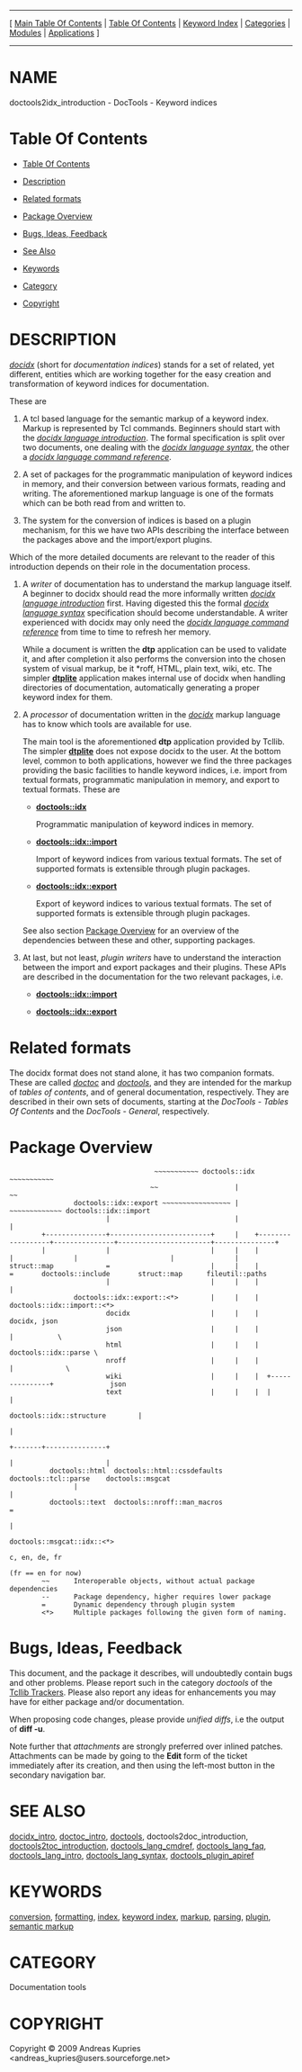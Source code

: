 
[//000000001]: # (doctools2idx\_introduction \- Documentation tools)
[//000000002]: # (Generated from file 'idx\_introduction\.man' by tcllib/doctools with format 'markdown')
[//000000003]: # (Copyright &copy; 2009 Andreas Kupries <andreas\_kupries@users\.sourceforge\.net>)
[//000000004]: # (doctools2idx\_introduction\(n\) 2\.0 tcllib "Documentation tools")

<hr> [ <a href="../../../../toc.md">Main Table Of Contents</a> &#124; <a
href="../../../toc.md">Table Of Contents</a> &#124; <a
href="../../../../index.md">Keyword Index</a> &#124; <a
href="../../../../toc0.md">Categories</a> &#124; <a
href="../../../../toc1.md">Modules</a> &#124; <a
href="../../../../toc2.md">Applications</a> ] <hr>

# NAME

doctools2idx\_introduction \- DocTools \- Keyword indices

# <a name='toc'></a>Table Of Contents

  - [Table Of Contents](#toc)

  - [Description](#section1)

  - [Related formats](#section2)

  - [Package Overview](#section3)

  - [Bugs, Ideas, Feedback](#section4)

  - [See Also](#seealso)

  - [Keywords](#keywords)

  - [Category](#category)

  - [Copyright](#copyright)

# <a name='description'></a>DESCRIPTION

*[docidx](\.\./\.\./\.\./\.\./index\.md\#docidx)* \(short for *documentation
indices*\) stands for a set of related, yet different, entities which are
working together for the easy creation and transformation of keyword indices for
documentation\.

These are

  1. A tcl based language for the semantic markup of a keyword index\. Markup is
     represented by Tcl commands\. Beginners should start with the *[docidx
     language introduction](\.\./doctools/docidx\_lang\_intro\.md)*\. The formal
     specification is split over two documents, one dealing with the *[docidx
     language syntax](\.\./doctools/docidx\_lang\_syntax\.md)*, the other a
     *[docidx language command
     reference](\.\./doctools/docidx\_lang\_cmdref\.md)*\.

  1. A set of packages for the programmatic manipulation of keyword indices in
     memory, and their conversion between various formats, reading and writing\.
     The aforementioned markup language is one of the formats which can be both
     read from and written to\.

  1. The system for the conversion of indices is based on a plugin mechanism,
     for this we have two APIs describing the interface between the packages
     above and the import/export plugins\.

Which of the more detailed documents are relevant to the reader of this
introduction depends on their role in the documentation process\.

  1. A *writer* of documentation has to understand the markup language itself\.
     A beginner to docidx should read the more informally written *[docidx
     language introduction](\.\./doctools/docidx\_lang\_intro\.md)* first\. Having
     digested this the formal *[docidx language
     syntax](\.\./doctools/docidx\_lang\_syntax\.md)* specification should become
     understandable\. A writer experienced with docidx may only need the
     *[docidx language command
     reference](\.\./doctools/docidx\_lang\_cmdref\.md)* from time to time to
     refresh her memory\.

     While a document is written the __dtp__ application can be used to
     validate it, and after completion it also performs the conversion into the
     chosen system of visual markup, be it \*roff, HTML, plain text, wiki, etc\.
     The simpler __[dtplite](\.\./\.\./apps/dtplite\.md)__ application makes
     internal use of docidx when handling directories of documentation,
     automatically generating a proper keyword index for them\.

  1. A *processor* of documentation written in the
     *[docidx](\.\./\.\./\.\./\.\./index\.md\#docidx)* markup language has to know
     which tools are available for use\.

     The main tool is the aforementioned __dtp__ application provided by
     Tcllib\. The simpler __[dtplite](\.\./\.\./apps/dtplite\.md)__ does not
     expose docidx to the user\. At the bottom level, common to both
     applications, however we find the three packages providing the basic
     facilities to handle keyword indices, i\.e\. import from textual formats,
     programmatic manipulation in memory, and export to textual formats\. These
     are

       - __[doctools::idx](idx\_container\.md)__

         Programmatic manipulation of keyword indices in memory\.

       - __[doctools::idx::import](idx\_import\.md)__

         Import of keyword indices from various textual formats\. The set of
         supported formats is extensible through plugin packages\.

       - __[doctools::idx::export](idx\_export\.md)__

         Export of keyword indices to various textual formats\. The set of
         supported formats is extensible through plugin packages\.

     See also section [Package Overview](#section3) for an overview of the
     dependencies between these and other, supporting packages\.

  1. At last, but not least, *plugin writers* have to understand the
     interaction between the import and export packages and their plugins\. These
     APIs are described in the documentation for the two relevant packages, i\.e\.

       - __[doctools::idx::import](idx\_import\.md)__

       - __[doctools::idx::export](idx\_export\.md)__

# <a name='section2'></a>Related formats

The docidx format does not stand alone, it has two companion formats\. These are
called *[doctoc](\.\./\.\./\.\./\.\./index\.md\#doctoc)* and
*[doctools](\.\./\.\./\.\./\.\./index\.md\#doctools)*, and they are intended for the
markup of *tables of contents*, and of general documentation, respectively\.
They are described in their own sets of documents, starting at the *DocTools \-
Tables Of Contents* and the *DocTools \- General*, respectively\.

# <a name='section3'></a>Package Overview

                                        ~~~~~~~~~~~ doctools::idx ~~~~~~~~~~~
                                       ~~                   |               ~~
                    doctools::idx::export ~~~~~~~~~~~~~~~~~ | ~~~~~~~~~~~~~ doctools::idx::import
                            |                               |                       |
            +---------------+-------------------------+     |    +------------------+---------------+-----------------------+---------------+
            |               |                         |     |    |                  |               |                       |               |
    struct::map             =                         |     |    |                  =       doctools::include       struct::map      fileutil::paths
                            |                         |     |    |                  |
                    doctools::idx::export::<*>        |     |    |          doctools::idx::import::<*>
                            docidx                    |     |    |                  docidx, json
                            json                      |     |    |                  |           \
                            html                      |     |    |          doctools::idx::parse \
                            nroff                     |     |    |                  |             \
                            wiki                      |     |    |  +---------------+              json
                            text                      |     |    |  |               |
                                                    doctools::idx::structure        |
                                                                                    |
                                                                            +-------+---------------+
                                                                            |                       |
              doctools::html  doctools::html::cssdefaults           doctools::tcl::parse    doctools::msgcat
                    |                                                                               |
              doctools::text  doctools::nroff::man_macros                                           =
                                                                                                    |
                                                                                            doctools::msgcat::idx::<*>
                                                                                                    c, en, de, fr
                                                                                                    (fr == en for now)
            ~~      Interoperable objects, without actual package dependencies
            --      Package dependency, higher requires lower package
            =       Dynamic dependency through plugin system
            <*>     Multiple packages following the given form of naming.

# <a name='section4'></a>Bugs, Ideas, Feedback

This document, and the package it describes, will undoubtedly contain bugs and
other problems\. Please report such in the category *doctools* of the [Tcllib
Trackers](http://core\.tcl\.tk/tcllib/reportlist)\. Please also report any ideas
for enhancements you may have for either package and/or documentation\.

When proposing code changes, please provide *unified diffs*, i\.e the output of
__diff \-u__\.

Note further that *attachments* are strongly preferred over inlined patches\.
Attachments can be made by going to the __Edit__ form of the ticket
immediately after its creation, and then using the left\-most button in the
secondary navigation bar\.

# <a name='seealso'></a>SEE ALSO

[docidx\_intro](\.\./doctools/docidx\_intro\.md),
[doctoc\_intro](\.\./doctools/doctoc\_intro\.md),
[doctools](\.\./doctools/doctools\.md), doctools2doc\_introduction,
[doctools2toc\_introduction](\.\./doctools2toc/toc\_introduction\.md),
[doctools\_lang\_cmdref](\.\./doctools/doctools\_lang\_cmdref\.md),
[doctools\_lang\_faq](\.\./doctools/doctools\_lang\_faq\.md),
[doctools\_lang\_intro](\.\./doctools/doctools\_lang\_intro\.md),
[doctools\_lang\_syntax](\.\./doctools/doctools\_lang\_syntax\.md),
[doctools\_plugin\_apiref](\.\./doctools/doctools\_plugin\_apiref\.md)

# <a name='keywords'></a>KEYWORDS

[conversion](\.\./\.\./\.\./\.\./index\.md\#conversion),
[formatting](\.\./\.\./\.\./\.\./index\.md\#formatting),
[index](\.\./\.\./\.\./\.\./index\.md\#index), [keyword
index](\.\./\.\./\.\./\.\./index\.md\#keyword\_index),
[markup](\.\./\.\./\.\./\.\./index\.md\#markup),
[parsing](\.\./\.\./\.\./\.\./index\.md\#parsing),
[plugin](\.\./\.\./\.\./\.\./index\.md\#plugin), [semantic
markup](\.\./\.\./\.\./\.\./index\.md\#semantic\_markup)

# <a name='category'></a>CATEGORY

Documentation tools

# <a name='copyright'></a>COPYRIGHT

Copyright &copy; 2009 Andreas Kupries <andreas\_kupries@users\.sourceforge\.net>
